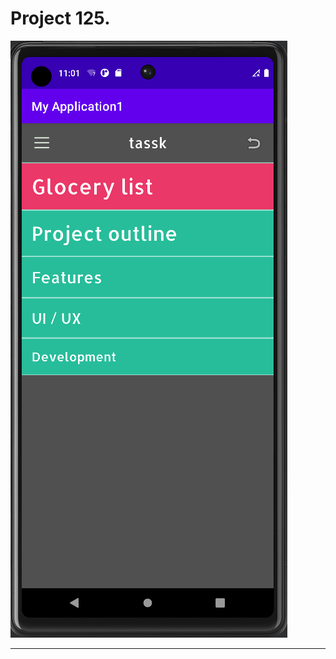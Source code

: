 # Project 125.

![Image text](https://raw.githubusercontent.com/VLola/android/master/images/125.png)

___
